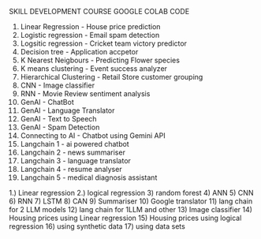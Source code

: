 SKILL DEVELOPMENT COURSE GOOGLE COLAB CODE

1. Linear Regression - House price prediction
2. Logistic regression - Email spam detection
3. Logsitic regression - Cricket team victory predictor
4. Decision tree - Application accpetor
5. K Nearest Neigbours - Predicting Flower species
6. K means clustering - Event success analyzer
7. Hierarchical Clustering - Retail Store customer grouping
8. CNN - Image classifier
9. RNN - Movie Review sentiment analysis
10. GenAI - ChatBot
11. GenAI - Language Translator
12. GenAI - Text to Speech
13. GenAI - Spam Detection
14. Connecting to AI - Chatbot using Gemini API
15. Langchain 1 - ai powered chatbot
16. Langchain 2 - news summariser
17. Langchain 3 - language translator
18. Langchain 4 - resume analyser
19. Langchain 5 - medical diagnosis assistant


1.) Linear regression
2.) logical regression
3) random forest
4) ANN
5) CNN
6) RNN
7) LSTM 
8) CAN
9) Summariser 
10) Google translator
11) lang chain for 2 LLM models
12) lang chain for 1LLM and other
13) Image classifier
14) Housing prices using Linear regression
15) Housing prices using logical regression
16) using synthetic data
17) using data sets
